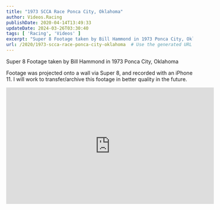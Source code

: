 ```yaml
---
title: "1973 SCCA Race Ponca City, Oklahoma"
author: Videos.Racing
publishDate: 2020-04-14T13:49:33
updateDate: 2024-03-26T03:30:40
tags: [ 'Racing', 'Videos' ]
excerpt: "Super 8 Footage taken by Bill Hammond in 1973 Ponca City, Oklahoma  Footage was projected onto a wall via Super 8, and recorded with an iPhone 11. I will work to transfer/archive this footage in better quality in the future. "
url: /2020/1973-scca-race-ponca-city-oklahoma  # Use the generated URL with year
---
```

<p>Super 8 Footage taken by Bill Hammond in 1973 Ponca City, Oklahoma</p>  <p>Footage was projected onto a wall via Super 8, and recorded with an iPhone 11. I will work to transfer/archive this footage in better quality in the future.</p>  <p><iframe allow="accelerometer; autoplay; encrypted-media; gyroscope; picture-in-picture" allowfullscreen="" frameborder="0" height="315" src="https://www.youtube.com/embed/n4SJoDk0bwM" width="560"></iframe></p> 
